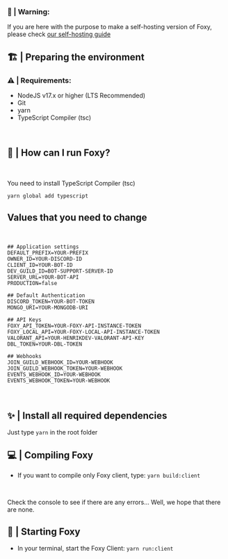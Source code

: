### 📕 | Warning:
If you are here with the purpose to make a self-hosting version of Foxy, please check [our self-hosting guide](SELF-HOSTING.md)
<br>

## 🏗 | Preparing the environment

### ⚠ | Requirements:

- NodeJS v17.x or higher (LTS Recommended)
- Git
- yarn
- TypeScript Compiler (tsc)
<br>

## 🤔 | How can I run Foxy?
<br>
<p>You need to install TypeScript Compiler (tsc)</p>

```bash
yarn global add typescript
```

## Values that you need to change
<br>

```
## Application settings
DEFAULT_PREFIX=YOUR-PREFIX
OWNER_ID=YOUR-DISCORD-ID
CLIENT_ID=YOUR-BOT-ID
DEV_GUILD_ID=BOT-SUPPORT-SERVER-ID
SERVER_URL=YOUR-BOT-API
PRODUCTION=false

## Default Authentication
DISCORD_TOKEN=YOUR-BOT-TOKEN
MONGO_URI=YOUR-MONGODB-URI

## API Keys
FOXY_API_TOKEN=YOUR-FOXY-API-INSTANCE-TOKEN
FOXY_LOCAL_API=YOUR-FOXY-LOCAL-API-INSTANCE-TOKEN
VALORANT_API=YOUR-HENRIKDEV-VALORANT-API-KEY
DBL_TOKEN=YOUR-DBL-TOKEN

## Webhooks
JOIN_GUILD_WEBHOOK_ID=YOUR-WEBHOOK
JOIN_GUILD_WEBHOOK_TOKEN=YOUR-WEBHOOK
EVENTS_WEBHOOK_ID=YOUR-WEBHOOK
EVENTS_WEBHOOK_TOKEN=YOUR-WEBHOOK
```
<br>

## ✨ | Install all required dependencies
Just type `yarn` in the root folder

## 💻 | Compiling Foxy
- If you want to compile only Foxy client, type: `yarn build:client`
<br>

<p>Check the console to see if there are any errors... Well, we hope that there are none.</p>

## 🤩 | Starting Foxy
- In your terminal, start the Foxy Client: `yarn run:client`
